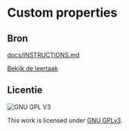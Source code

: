 # Custom properties

## Bron
[docs/INSTRUCTIONS.md](docs/INSTRUCTIONS.)

[Bekijk de leertaak](https://github.com/Stefan-Espant/look-and-feel-corporate-identity)

## Licentie

![GNU GPL V3](https://www.gnu.org/graphics/gplv3-127x51.png)

This work is licensed under [GNU GPLv3](./LICENSE).
